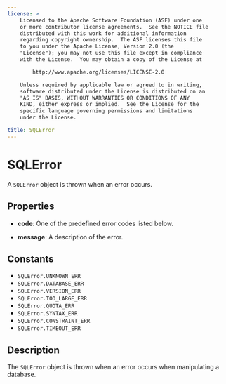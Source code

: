 ```yaml
---
license: >
    Licensed to the Apache Software Foundation (ASF) under one
    or more contributor license agreements.  See the NOTICE file
    distributed with this work for additional information
    regarding copyright ownership.  The ASF licenses this file
    to you under the Apache License, Version 2.0 (the
    "License"); you may not use this file except in compliance
    with the License.  You may obtain a copy of the License at

        http://www.apache.org/licenses/LICENSE-2.0

    Unless required by applicable law or agreed to in writing,
    software distributed under the License is distributed on an
    "AS IS" BASIS, WITHOUT WARRANTIES OR CONDITIONS OF ANY
    KIND, either express or implied.  See the License for the
    specific language governing permissions and limitations
    under the License.

title: SQLError
---
```


SQLError
========

A `SQLError` object is thrown when an error occurs.

Properties
----------

- __code__: One of the predefined error codes listed below.

- __message__: A description of the error.

Constants
---------

- `SQLError.UNKNOWN_ERR`
- `SQLError.DATABASE_ERR`
- `SQLError.VERSION_ERR`
- `SQLError.TOO_LARGE_ERR`
- `SQLError.QUOTA_ERR`
- `SQLError.SYNTAX_ERR`
- `SQLError.CONSTRAINT_ERR`
- `SQLError.TIMEOUT_ERR`

Description
-----------

The `SQLError` object is thrown when an error occurs when manipulating a database.
